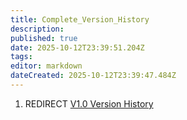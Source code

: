 ```yaml
---
title: Complete_Version_History
description: 
published: true
date: 2025-10-12T23:39:51.204Z
tags: 
editor: markdown
dateCreated: 2025-10-12T23:39:47.484Z
---
```


1.  REDIRECT [V1.0 Version History](V1.0_Version_History "wikilink")